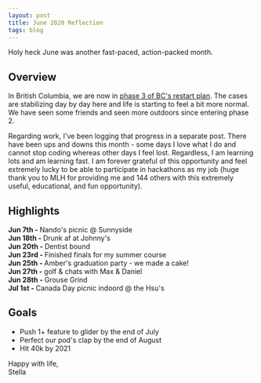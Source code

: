 ```yaml
---
layout: post
title: June 2020 Reflection
tags: blog
---
```


Holy heck June was another fast-paced, action-packed month. 


## Overview
In British Columbia, we are now in [phase 3 of BC's restart plan](https://www2.gov.bc.ca/gov/content/safety/emergency-preparedness-response-recovery/covid-19-provincial-support/phase-3). The cases are stabilizing day by day here and life is starting to feel a bit more normal. We have seen some friends and seen more outdoors since entering phase 2. 

Regarding work, I've been logging that progress in a separate post. There have been ups and downs this month - some days I love what I do and cannot stop coding whereas other days I feel lost. Regardless, I am learning lots and am learning fast. I am forever grateful of this opportunity and feel extremely lucky to be able to participate in hackathons as my job (huge thank you to MLH for providing me and 144 others with this extremely useful, educational, and fun opportunity). 


## Highlights
<b>Jun 7th - </b> Nando's picnic @ Sunnyside <br>
<b>Jun 18th - </b> Drunk af at Johnny's<br>
<b>Jun 20th - </b> Dentist bound <br>
<b>Jun 23rd - </b> Finished finals for my summer course <br>
<b>Jun 25th - </b> Amber's graduation party - we made a cake! <br>
<b>Jun 27th - </b> golf & chats with Max & Daniel <br>
<b>Jun 28th - </b> Grouse Grind <br>
<b>Jul 1st - </b> Canada Day picnic indoord @ the Hsu's <br>


## Goals
 * Push 1+ feature to glider by the end of July
 * Perfect our pod's clap by the end of August
 * Hit 40k by 2021


Happy with life, <br>
Stella
